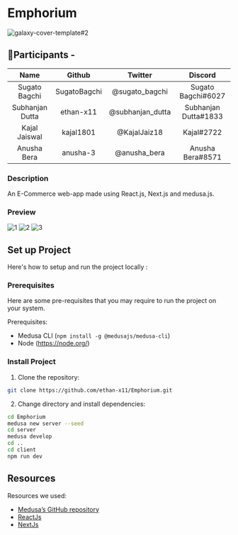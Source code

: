 # Emphorium

![galaxy-cover-template#2](https://user-images.githubusercontent.com/62725955/197359031-ad06dc1e-c21b-4de8-88ce-6e555d4c1dee.jpg)


🙋**Participants -**
-----------------

| Name | Github | Twitter | Discord |
| :-------------: | :-------------: | :-------------: | :-------------: |
| Sugato Bagchi | SugatoBagchi | @sugato_bagchi | Sugato Bagchi#6027
| Subhanjan Dutta | ethan-x11 | @subhanjan_dutta | Subhanjan Dutta#1833
| Kajal Jaiswal | kajal1801 | @KajalJaiz18 | Kajal#2722
| Anusha Bera | anusha-3 | @anusha_bera | Anusha Bera#8571



### **Description**

An E-Commerce web-app made using React.js, Next.js and medusa.js.

### Preview

![1](https://user-images.githubusercontent.com/62725955/197359358-3b606295-c792-49e3-8054-64dad852c068.png)
![2](https://user-images.githubusercontent.com/62725955/197359243-d50b4675-686b-4f64-acc5-d03c57df361b.png)
![3](https://user-images.githubusercontent.com/62725955/197359246-0eaeeac5-7168-47bd-8fd0-5d24b0e3ed30.png)

## Set up Project

Here's how to setup and run the project locally :

### Prerequisites

Here are some pre-requisites that you may require to run the project on your system.

Prerequisites:

- Medusa CLI (```npm install -g @medusajs/medusa-cli```) 
- Node (https://node.org/)

### Install Project


1. Clone the repository:

```bash
git clone https://github.com/ethan-x11/Emphorium.git
```

2. Change directory and install dependencies:

```bash
cd Emphorium
medusa new server --seed
cd server
medusa develop
cd ..
cd client 
npm run dev
```

## Resources

Resources we used:

- [Medusa’s GitHub repository](https://github.com/medusajs/medusa)
- [ReactJs](https://reactjs.org/)
- [NextJs](https://nextjs.org/)
